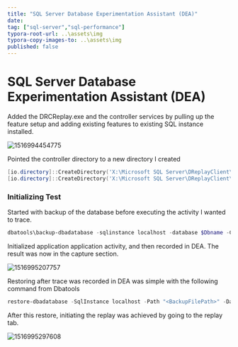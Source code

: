 ```yaml
---
title: "SQL Server Database Experimentation Assistant (DEA)"
date: 
tag: ["sql-server","sql-performance"]
typora-root-url: ..\assets\img
typora-copy-images-to: ..\assets\img
published: false
---
```


# SQL Server Database Experimentation Assistant (DEA)



Added the DRCReplay.exe and the controller services by pulling up the feature setup and adding existing features to existing SQL instance installed.

![1516994454775](/1516994454775.png)

Pointed the controller directory to a new directory I created 

```powershell
[io.directory]::CreateDirectory('X:\Microsoft SQL Server\DReplayClient\WorkingDir')
[io.directory]::CreateDirectory('X:\Microsoft SQL Server\DReplayClient\ResultDir')
```





### Initializing Test

Started with backup of the database before executing the activity I wanted to trace. 

```powershell
dbatools\backup-dbadatabase -sqlinstance localhost -database $Dbname -CopyOnly -CompressBackup
```

Initialized application application activity, and then recorded in DEA. The result was now in the capture section.

![1516995207757](/1516995207757.png)

Restoring after trace was recorded in DEA was simple with the following command from Dbatools

```powershell
restore-dbadatabase -SqlInstance localhost -Path "<BackupFilePath>" -DatabaseName SMALL -WithReplace
```

After this restore, initiating the replay was achieved by going to the replay tab.

![1516995297608](/1516995297608.png)

